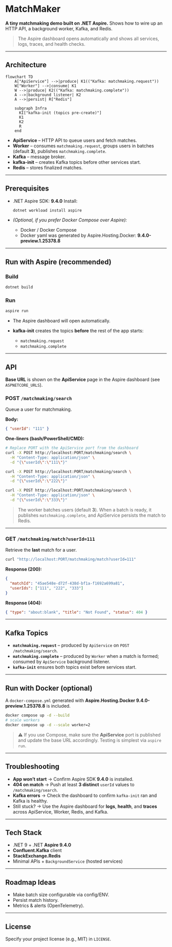 # MatchMaker

**A tiny matchmaking demo built on .NET Aspire.**
Shows how to wire up an HTTP API, a background worker, Kafka, and Redis.

> The Aspire dashboard opens automatically and shows all services, logs, traces, and health checks.

---

## Architecture

```mermaid
flowchart TD
    A["ApiService"] -->|produce| K1(("Kafka: matchmaking.request"))
    W["Worker"] -->|consume| K1
    W -->|produce| K2(("Kafka: matchmaking.complete"))
    A -->|background listener| K2
    A -->|persist| R["Redis"]

    subgraph Infra
      KI["kafka-init (topics pre-create)"]
      K1
      K2
      R
    end

```

* **ApiService** – HTTP API to queue users and fetch matches.
* **Worker** – consumes `matchmaking.request`, groups users in batches (default **3**), publishes `matchmaking.complete`.
* **Kafka** – message broker.
* **kafka-init** – creates Kafka topics before other services start.
* **Redis** – stores finalized matches.

---

## Prerequisites

* .NET Aspire SDK: **9.4.0**
  Install:

  ```bash
  dotnet workload install aspire
  ```
* *(Optional, if you prefer Docker Compose over Aspire):*

  * Docker / Docker Compose
  * Docker yaml was generated by Aspire.Hosting.Docker: **9.4.0-preview\.1.25378.8**

---

## Run with Aspire (recommended)

### Build

```bash
dotnet build
```

### Run

```bash
aspire run
```

* The Aspire dashboard will open automatically.
* **kafka-init** creates the topics **before** the rest of the app starts:

  * `matchmaking.request`
  * `matchmaking.complete`

---

## API

**Base URL** is shown on the **ApiService** page in the Aspire dashboard (see `ASPNETCORE_URLS`).

### POST `/matchmaking/search`

Queue a user for matchmaking.

**Body:**

```json
{ "userId": "111" }
```

**One-liners (bash/PowerShell/CMD):**

```bash
# Replace PORT with the ApiService port from the dashboard
curl -X POST http://localhost:PORT/matchmaking/search \
  -H "Content-Type: application/json" \
  -d "{\"userId\":\"111\"}"

curl -X POST http://localhost:PORT/matchmaking/search \
  -H "Content-Type: application/json" \
  -d "{\"userId\":\"222\"}"

curl -X POST http://localhost:PORT/matchmaking/search \
  -H "Content-Type: application/json" \
  -d "{\"userId\":\"333\"}"
```

> The worker batches users (default **3**). When a batch is ready, it publishes `matchmaking.complete`, and ApiService persists the match to Redis.

---

### GET `/matchmaking/match?userId=111`

Retrieve the **last** match for a user.

```bash
curl "http://localhost:PORT/matchmaking/match?userId=111"
```

**Response (200):**

```json
{
  "matchId": "45ae548e-d72f-438d-bf1a-f1692a699a81",
  "userIds": ["111", "222", "333"]
}
```

**Response (404):**

```json
{ "type": "about:blank", "title": "Not Found", "status": 404 }
```

---

## Kafka Topics

* **`matchmaking.request`** – produced by `ApiService` on `POST /matchmaking/search`.
* **`matchmaking.complete`** – produced by `Worker` when a match is formed; consumed by `ApiService` background listener.
* **`kafka-init`** ensures both topics exist before services start.

---

## Run with Docker (optional)

A `docker-compose.yml` generated with **Aspire.Hosting.Docker 9.4.0-preview\.1.25378.8** is included.

```bash
docker compose up -d --build
# scale workers
docker compose up -d --scale worker=2
```

> ⚠️ If you use Compose, make sure the **ApiService** port is published and update the base URL accordingly. Testing is simplest via `aspire run`.

---

## Troubleshooting

* **App won’t start** → Confirm Aspire SDK **9.4.0** is installed.
* **404 on match** → Push at least **3 distinct** `userId` values to `/matchmaking/search`.
* **Kafka errors** → Check the dashboard to confirm `kafka-init` ran and Kafka is healthy.
* Still stuck? → Use the Aspire dashboard for **logs**, **health**, and **traces** across ApiService, Worker, Redis, and Kafka.

---

## Tech Stack

* .NET 9 + .NET **Aspire 9.4.0**
* **Confluent.Kafka** client
* **StackExchange.Redis**
* Minimal APIs + `BackgroundService` (hosted services)

---

## Roadmap Ideas

* Make batch size configurable via config/ENV.
* Persist match history.
* Metrics & alerts (OpenTelemetry).

---

## License

Specify your project license (e.g., MIT) in `LICENSE`.
